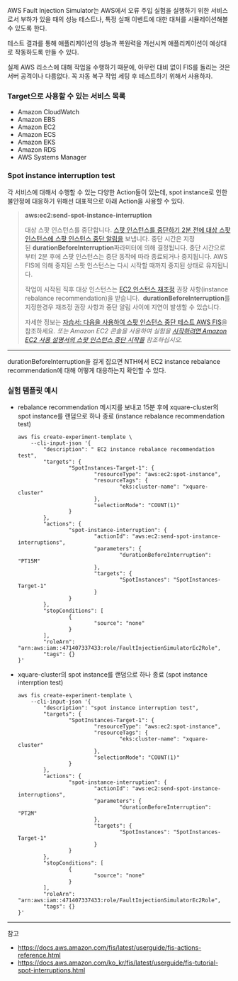 AWS Fault Injection Simulator는 AWS에서 오류 주입 실험을 실행하기 위한 서비스로서 부하가 있을 때의 성능 테스트나, 특정 실패 이벤트에 대한 대처를 시뮬레이션해볼 수 있도록 한다.

테스트 결과를 통해 애플리케이션의 성능과 복원력을 개선시켜 애플리케이션이 예상대로 작동하도록 만들 수 있다.

실제 AWS 리소스에 대해 작업을 수행하기 때문에, 아무런 대비 없이 FIS를 돌리는 것은 서버 공격이나 다름없다.
꼭 자동 복구 작업 세팅 후 테스트하기 위해서 사용하자.

### Target으로 사용할 수 있는 서비스 목록

- Amazon CloudWatch
- Amazon EBS
- Amazon EC2
- Amazon ECS
- Amazon EKS
- Amazon RDS
- AWS Systems Manager

### Spot instance interruption test

각 서비스에 대해서 수행할 수 있는 다양한 Action들이 있는데, spot instance로 인한 불안정에 대응하기 위해선 대표적으로 아래 Action을 사용할 수 있다.

> **aws:ec2:send-spot-instance-interruption**
>
> 대상 스팟 인스턴스를 중단합니다. [스팟 인스턴스를 중단하기 2분 전에 대상 스팟 인스턴스에 스팟 인스턴스 중단 알림을](https://docs.aws.amazon.com/AWSEC2/latest/UserGuide/spot-interruptions.html#spot-instance-termination-notices) 보냅니다. 중단 시간은 지정된 **durationBeforeInterruption**파라미터에 의해 결정됩니다. 중단 시간으로부터 2분 후에 스팟 인스턴스는 중단 동작에 따라 종료되거나 중지됩니다. AWS FIS에 의해 중지된 스팟 인스턴스는 다시 시작할 때까지 중지된 상태로 유지됩니다.
>
> 작업이 시작된 직후 대상 인스턴스는 [EC2 인스턴스 재조정](https://docs.aws.amazon.com/AWSEC2/latest/UserGuide/rebalance-recommendations.html) 권장 사항(instance rebalance recommendation)을 받습니다.  **durationBeforeInterruption**를 지정한경우 재조정 권장 사항과 중단 알림 사이에 지연이 발생할 수 있습니다.
>
> 자세한 정보는 [자습서: 다음을 사용하여 스팟 인스턴스 중단 테스트 AWS FIS](https://docs.aws.amazon.com/ko_kr/fis/latest/userguide/fis-tutorial-spot-interruptions.html)을 참조하세요. *또는 Amazon EC2 콘솔을 사용하여 실험을 [시작하려면 Amazon EC2 사용 설명서의 스팟 인스턴스 중단 시작을](https://docs.aws.amazon.com/AWSEC2/latest/UserGuide/initiate-a-spot-instance-interruption.html) 참조하십시오.*

---

durationBeforeInterruption을 길게 잡으면 NTH에서 EC2 instance rebalance recommendation에 대해 어떻게 대응하는지 확인할 수 있다.

### 실험 템플릿 예시

- rebalance recommendation 메시지를 보내고 15분 후에
xquare-cluster의 spot instance를 랜덤으로 하나 종료 (instance rebalance recommendation test)

    ```
    aws fis create-experiment-template \
        --cli-input-json '{
            "description": " EC2 instance rebalance recommendation test",
            "targets": {
                    "SpotInstances-Target-1": {
                            "resourceType": "aws:ec2:spot-instance",
                            "resourceTags": {
                                    "eks:cluster-name": "xquare-cluster"
                            },
                            "selectionMode": "COUNT(1)"
                    }
            },
            "actions": {
                    "spot-instance-interruption": {
                            "actionId": "aws:ec2:send-spot-instance-interruptions",
                            "parameters": {
                                    "durationBeforeInterruption": "PT15M"
                            },
                            "targets": {
                                    "SpotInstances": "SpotInstances-Target-1"
                            }
                    }
            },
            "stopConditions": [
                    {
                            "source": "none"
                    }
            ],
            "roleArn": "arn:aws:iam::471407337433:role/FaultInjectionSimulatorEc2Role",
            "tags": {}
    }'
    ```

- xquare-cluster의 spot instance를 랜덤으로 하나 종료 (spot instance interrption test)

    ```
    aws fis create-experiment-template \
        --cli-input-json '{
            "description": "spot instance interruption test",
            "targets": {
                    "SpotInstances-Target-1": {
                            "resourceType": "aws:ec2:spot-instance",
                            "resourceTags": {
                                    "eks:cluster-name": "xquare-cluster"
                            },
                            "selectionMode": "COUNT(1)"
                    }
            },
            "actions": {
                    "spot-instance-interruption": {
                            "actionId": "aws:ec2:send-spot-instance-interruptions",
                            "parameters": {
                                    "durationBeforeInterruption": "PT2M"
                            },
                            "targets": {
                                    "SpotInstances": "SpotInstances-Target-1"
                            }
                    }
            },
            "stopConditions": [
                    {
                            "source": "none"
                    }
            ],
            "roleArn": "arn:aws:iam::471407337433:role/FaultInjectionSimulatorEc2Role",
            "tags": {}
    }'
    ```

---
참고

- <https://docs.aws.amazon.com/fis/latest/userguide/fis-actions-reference.html>
- <https://docs.aws.amazon.com/ko_kr/fis/latest/userguide/fis-tutorial-spot-interruptions.html>

